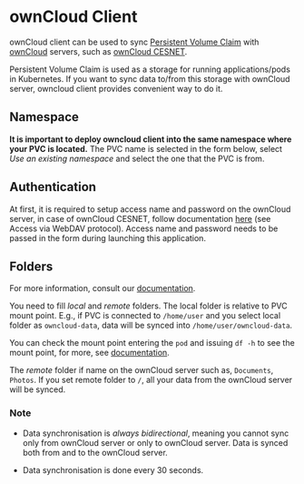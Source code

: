 # ownCloud Client

ownCloud client can be used to sync [Persistent Volume Claim](https://kubernetes.io/docs/concepts/storage/persistent-volumes/) with [ownCloud](https://owncloud.com) servers, such as [ownCloud CESNET](https://owncloud.cesnet.cz).

Persistent Volume Claim is used as a storage for running applications/pods in Kubernetes. If you want to sync data to/from this storage with ownCloud server, owncloud client provides convenient way to do it.

## Namespace

**It is important to deploy owncloud client into the same namespace where your PVC is located.** The PVC name is selected in the form below, select *Use an existing namespace* and select the one that the PVC is from.

## Authentication

At first, it is required to setup access name and password on the ownCloud server, in case of ownCloud CESNET, follow documentation [here](https://du.cesnet.cz/en/navody/owncloud/start#access_via_webdav_protocol) (see Access via WebDAV protocol). Access name and password needs to be passed in the form during launching this application.

## Folders

For more information, consult our [documentation](https://docs.cerit.io/docs/owncloudclient.html).

You need to fill *local* and *remote* folders. The local folder is relative to PVC mount point. E.g., if PVC is connected to `/home/user` and you select local folder as `owncloud-data`, data will be synced into `/home/user/owncloud-data`.

You can check the mount point entering the `pod` and issuing `df -h` to see the mount point, for more, see [documentation](https://docs.cerit.io/docs/owncloudclient.html).

The *remote* folder if name on the ownCloud server such as, `Documents`, `Photos`. If you set remote folder to `/`, all your data from the ownCloud server will be synced.

### Note

* Data synchronisation is *always bidirectional*, meaning you cannot sync only from ownCloud server or only to ownCloud server. Data is synced both from and to the ownCloud server.

* Data synchronisation is done every 30 seconds.
